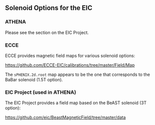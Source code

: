 ## Solenoid Options for the EIC

### ATHENA
Please see the section on the EIC Project. 

### ECCE
ECCE provides magnetic field maps for various solenoid options: 

https://github.com/ECCE-EIC/calibrations/tree/master/Field/Map

The `sPHENIX.2d.root` map appears to be the one that corresponds to the BaBar solenoid (1.5T option). 

### EIC Project (used in ATHENA)

The EIC Project provides a field map based on the BeAST solenoid (3T option): 

https://github.com/eic/BeastMagneticField/tree/master/data 
